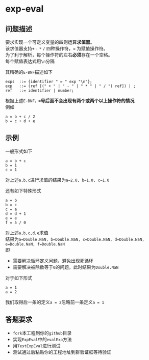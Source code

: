 # exp-eval  


## 问题描述  

要求实现一个可定义变量的四则运算**求值器**。  
该求值器支持`+` `-` `*` `/` 四种操作符，`=` 为赋值操作符。  
为了利于解析，每个操作符的左右**必须**存在一个空格。  
每个赋值表达式用`\n`分隔  

其精确的`E-BNF`描述如下  
```
exps  ::= {identifier " = " exp "\n"};
exp   ::= (ref [(" + " | " - " | " * " | " / ") ref]) | ;
ref   ::= identifier | number;
```

根据上述`E-BNF，`**`=`号后面不会出现有两个或两个以上操作符的情况**  
例如  
```
a = b + c / 2
b = c + d + e
```

## 示例
一般形式如下  
```
a = b + c
b = 1
c = 1
```
对上述`a,b,c`进行求值的结果为`a=2.0, b=1.0, c=1.0`  

还有如下特殊形式  
```
a = b 
b = c 
c = a 
d = d + 1 
e = e
f = 5 / 0
```
对上述`a,b,c,d,e`求值  
结果为`a=Double.NaN, b=Double.NaN, c=Double.NaN, d=Double.NaN, e=Double.NaN, f=Double.NaN`  
即  
 * 需要解决循环定义问题，避免出现死循环  
 * 需要解决被除数等于`0`的问题，此时结果为`Double.NaN`  


对于如下形式  
```
a = 1
a = 2
```
我们取得后一条的定义`a = 2`忽略前一条定义`a = 1`  

## 答题要求  

 * `fork`本工程到你的`github`目录  
 * 实现`ExpEval`中的`evalExp`方法  
 * 用`TestExpEval`进行测试  
 * 测试通过后粘贴你的工程地址到群验证框等待验证  
